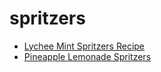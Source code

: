 # spritzers

 * [Lychee Mint Spritzers Recipe](index/l/lychee-mint-spritzers-recipe.json)
 * [Pineapple Lemonade Spritzers](index/p/pineapple-lemonade-spritzers.json)
